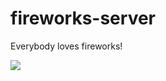 # fireworks-server

Everybody loves fireworks!

<img src='https://upload.wikimedia.org/wikipedia/commons/thumb/1/1f/Fireworks_2.png/640px-Fireworks_2.png' />
